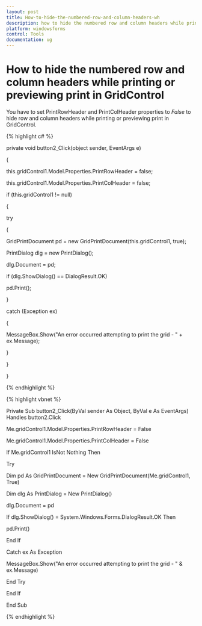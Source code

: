 ```yaml
---
layout: post
title: How-to-hide-the-numbered-row-and-column-headers-wh
description: how to hide the numbered row and column headers while printing or previewing print in gridcontrol
platform: windowsforms
control: Tools
documentation: ug
---
```


# How to hide the numbered row and column headers while printing or previewing print in GridControl

You have to set PrintRowHeader and PrintColHeader properties to _False_ to hide row and column headers while printing or previewing print in GridControl.

{% highlight c# %}



private void button2_Click(object sender, EventArgs e)

{

this.gridControl1.Model.Properties.PrintRowHeader = false;

this.gridControl1.Model.Properties.PrintColHeader = false;

if (this.gridControl1 != null)

{

try

{

GridPrintDocument pd = new GridPrintDocument(this.gridControl1, true);

PrintDialog dlg = new PrintDialog();

dlg.Document = pd;

if (dlg.ShowDialog() == DialogResult.OK)

pd.Print();

}

catch (Exception ex)

{

MessageBox.Show("An error occurred attempting to print the grid - " + ex.Message);

}

}

}

{% endhighlight  %}

{% highlight vbnet %}



Private Sub button2_Click(ByVal sender As Object, ByVal e As EventArgs) Handles button2.Click

Me.gridControl1.Model.Properties.PrintRowHeader = False

Me.gridControl1.Model.Properties.PrintColHeader = False

If Me.gridControl1 IsNot Nothing Then

Try

Dim pd As GridPrintDocument = New GridPrintDocument(Me.gridControl1, True)

Dim dlg As PrintDialog = New PrintDialog()

dlg.Document = pd

If dlg.ShowDialog() = System.Windows.Forms.DialogResult.OK Then

pd.Print()

End If

Catch ex As Exception

MessageBox.Show("An error occurred attempting to print the grid - " & ex.Message)

End Try

End If

End Sub


{% endhighlight  %}
